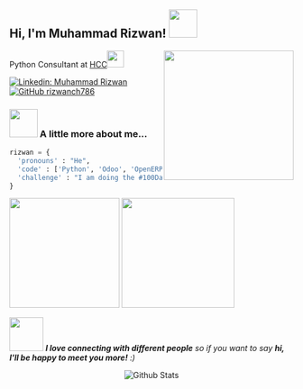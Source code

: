 <h2> Hi, I'm Muhammad Rizwan! <img src="https://media.giphy.com/media/hVh9kYorSATXYcmcww/giphy.gif" width="50" style="padding-top:5px;"></h2>
<img align='right' src="https://media.giphy.com/media/qgQUggAC3Pfv687qPC/giphy.gif" width="230">
<p>Python Consultant at <a href="https://www.hcc-me.com/">HCC</a><img src="https://media.giphy.com/media/WUlplcMpOCEmTGBtBW/giphy.gif" width="30"> 
</em></p>

[![Linkedin: Muhammad Rizwan](https://img.shields.io/badge/-muhammad%20rizwan-blue?style=flat-square&logo=Linkedin&logoColor=white&link=https://www.linkedin.com/in/muhammad-rizwan-5b202817a/)](https://www.linkedin.com/in/muhammad-rizwan-5b202817a/)
[![GitHub rizwanch786](https://img.shields.io/github/followers/rizwanch786?label=follow&style=social)](https://github.com/rizwanch786/)


### <img src="https://media.giphy.com/media/VgCDAzcKvsR6OM0uWg/giphy.gif" width="50"> A little more about me...  

```Python
rizwan = {
  'pronouns' : "He",
  'code' : ['Python', 'Odoo', 'OpenERP', 'Django', 'DRF', 'Selenium', 'HTML', 'CSS', 'JS', 'XML'],
  'challenge' : "I am doing the #100DaysOfCode challenge focused on Python, Django and Odoo",
}
```
<div class="row">
    <img  src="https://github-readme-stats.vercel.app/api?username=rizwanch786&&show_icons=true&theme=radical" height="195"/>
    <img src="https://github.com/rizwanch786/rizwanch786/blob/main/1674146377380.gif" width="200" height="195">
</div>
<p>
<!--  <h2>Latest Tweets</h2>
<p><a href="https://twitter.com/rizwangcsit"><img src="https://github-readme-twitter-gazf.vercel.app/api?id=rizwangcsit&amp;layout=wide" alt="github-readme-twitter"></a></p> -->

<img src="https://media.giphy.com/media/LnQjpWaON8nhr21vNW/giphy.gif" width="60"> <em><b>I love connecting with different people</b> so if you want to say <b>hi, I'll be happy to meet you more!</b> :)</em></p>

<p align="center">
        <img src="https://raw.githubusercontent.com/mayhemantt/mayhemantt/Update/svg/Bottom.svg" alt="Github Stats" />
</p>
